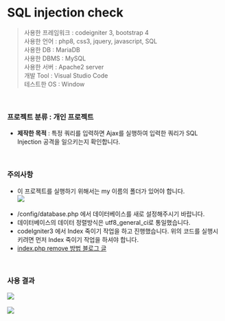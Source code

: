 # SQL injection check

>사용한 프레임워크 : codeigniter 3, bootstrap 4<br>
>사용한 언어 : php8, css3, jquery, javascript, SQL<br>
>사용한 DB : MariaDB<br>
>사용한 DBMS : MySQL<br>
>사용한 서버 : Apache2 server<br>
>개발 Tool : Visual Studio Code<br>
>테스트한 OS : Window<br>
<br>

### 프로젝트 분류 : 개인 프로젝트

<ul>
  <li><b>제작한 목적</b> : 특정 쿼리를 입력하면 Ajax를 실행하여 입력한 쿼리가 SQL Injection 공격을 일으키는지 확인합니다.</li>
</ul>
<br>

### 주의사항
<ul>
  <li>이 프로젝트를 실행하기 위해서는 my 이름의 폴더가 있어야 합니다.</li>
  <kbd>
    <img src="https://user-images.githubusercontent.com/74585673/153512814-370120a3-735b-4730-869e-a6f7a24387e0.PNG">
  </kbd><br><br>
  <li>/config/database.php 에서 데이터베이스를 새로 설정해주시기 바랍니다.</li>
  <li>데이터베이스의 데이터 정렬방식은 utf8_general_ci로 통일했습니다.</li>
  <li>codeIgniter3 에서 Index 죽이기 작업을 하고 진행했습니다. 위의 코드를 실행시키려면 먼저 Index 죽이기 작업을 하셔야 합니다.</li>
   <li><a href="https://gold9ine.tistory.com/entry/CodeIgniter-%EC%BD%94%EB%93%9C%EC%9D%B4%EA%B7%B8%EB%82%98%EC%9D%B4%ED%84%B0-indexphp-%EC%A3%BD%EC%9D%B4%EA%B8%B0-Not-Found-error">index.php remove 방법 블로그 글</a></li>
</ul>
<br>

### 사용 결과
<kbd>
    <img src="https://user-images.githubusercontent.com/74585673/174460463-056108a0-f1f5-46ce-b8d1-0e7f75e378d5.PNG">
</kbd>
<br><br>
<kbd>
    <img src="https://user-images.githubusercontent.com/74585673/174460467-ed092471-9b74-46c2-93e0-74ab9ae977a1.PNG">
</kbd>
<br><br>
